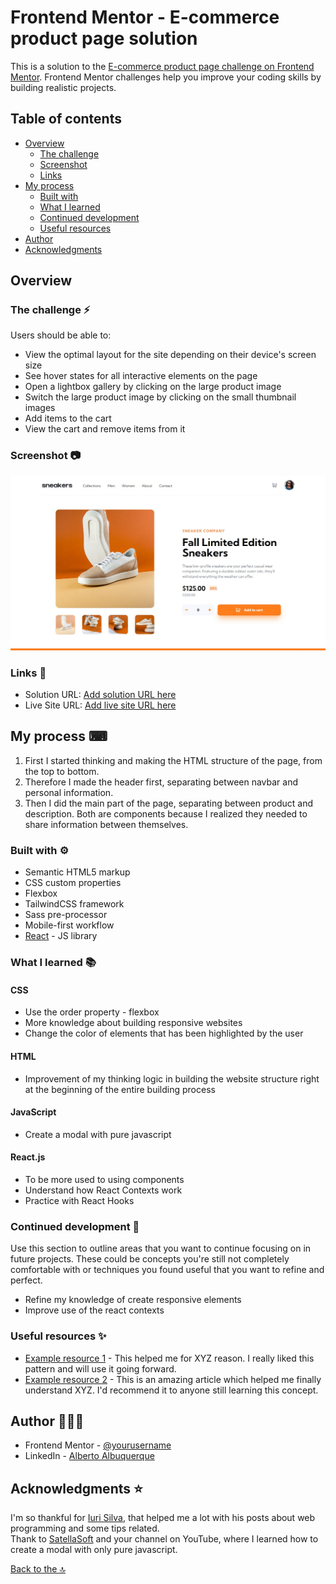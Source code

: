 # Frontend Mentor - E-commerce product page solution

This is a solution to the [E-commerce product page challenge on Frontend Mentor](https://www.frontendmentor.io/challenges/ecommerce-product-page-UPsZ9MJp6). Frontend Mentor challenges help you improve your coding skills by building realistic projects.

## Table of contents

- [Overview](#overview)
  - [The challenge](#the-challenge)
  - [Screenshot](#screenshot)
  - [Links](#links)
- [My process](#my-process)
  - [Built with](#built-with)
  - [What I learned](#what-i-learned)
  - [Continued development](#continued-development)
  - [Useful resources](#useful-resources)
- [Author](#author)
- [Acknowledgments](#acknowledgments)

## Overview

### The challenge ⚡

Users should be able to:

- View the optimal layout for the site depending on their device's screen size
- See hover states for all interactive elements on the page
- Open a lightbox gallery by clicking on the large product image
- Switch the large product image by clicking on the small thumbnail images
- Add items to the cart
- View the cart and remove items from it

### Screenshot 📷

![](./screenshot.jpg)

### Links 🚀

- Solution URL: [Add solution URL here](https://your-solution-url.com)
- Live Site URL: [Add live site URL here](https://your-live-site-url.com)

## My process ⌨

1. First I started thinking and making the HTML structure of the page, from the top to bottom.  
2. Therefore I made the header first, separating between navbar and personal information.  
3. Then I did the main part of the page, separating between product and description. Both are components because I realized they needed to share information between themselves.

### Built with ⚙

- Semantic HTML5 markup
- CSS custom properties
- Flexbox
- TailwindCSS framework
- Sass pre-processor
- Mobile-first workflow
- [React](https://reactjs.org/) - JS library

### What I learned 📚

#### CSS
- Use the order property - flexbox  
- More knowledge about building responsive websites
- Change the color of elements that has been highlighted by the user
#### HTML
- Improvement of my thinking logic in building the website structure right at the beginning of the entire building process  
#### JavaScript
- Create a modal with pure javascript
#### React.js
- To be more used to using components
- Understand how React Contexts work
- Practice with React Hooks

### Continued development 🎯

Use this section to outline areas that you want to continue focusing on in future projects. These could be concepts you're still not completely comfortable with or techniques you found useful that you want to refine and perfect.

- Refine my knowledge of create responsive elements
- Improve use of the react contexts

### Useful resources ✨

- [Example resource 1](https://www.example.com) - This helped me for XYZ reason. I really liked this pattern and will use it going forward.
- [Example resource 2](https://www.example.com) - This is an amazing article which helped me finally understand XYZ. I'd recommend it to anyone still learning this concept.

## Author 🙎🏻‍♂️

<!-- - Website - [Add your name here](https://www.your-site.com) -->
- Frontend Mentor - [@yourusername](https://www.frontendmentor.io/profile/yourusername)
- LinkedIn - [Alberto Albuquerque](https://www.linkedin.com/in/albertov-albuquerque/)

## Acknowledgments ⭐

I'm so thankful for [Iuri Silva](https://github.com/iuricode), that helped me a lot with his posts about web programming and some tips related.  
Thank to [SatellaSoft](https://www.youtube.com/watch?v=NXdjf6GJSKo&ab_channel=SatellaSoft) and your channel on YouTube, where I learned how to create a modal with only pure javascript. 


[Back to the 🔝](#frontend-mentor---e-commerce-product-page-solution)
